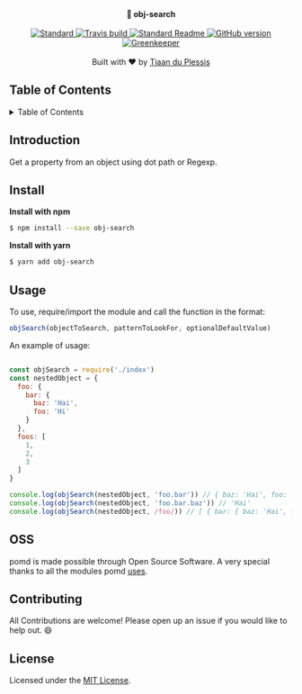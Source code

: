 <div align="center">
  <strong>🔎 obj-search</strong>
</div>
<br>
<div align="center">
    <a href="https://github.com/feross/standard">
      <img src="https://img.shields.io/badge/code%20style-standard-brightgreen.svg?style=flat-square" alt="Standard" />
    </a>
    <a href="https://travis-ci.org/tiaanduplessis/obj-search">
      <img src="https://img.shields.io/travis/tiaanduplessis/obj-search/master.svg?style=flat-square" alt="Travis build" />
    </a>
    <a href="https://github.com/RichardLitt/standard-readme)">
      <img src="https://img.shields.io/badge/standard--readme-OK-green.svg?style=flat-square" alt="Standard Readme" />
    </a>
    <a href="https://badge.fury.io/gh/tiaanduplessis%2Fobj-search">
      <img src="https://badge.fury.io/gh/tiaanduplessis%2Fobj-search.svg?style=flat-square" alt="GitHub version" />
   </a>
   <a href="https://greenkeeper.io/">
      <img src="https://badges.greenkeeper.io/tiaanduplessis/obj-search.svg?style=flat-square" alt="Greenkeeper" />
   </a>
  </div>
</div>
<br>
<div align="center">
  Built with ❤︎ by <a href="http://tiaanduplessis.co.za">Tiaan du Plessis</a>
</div>

<h2>Table of Contents</h2>
<details>
  <summary>Table of Contents</summary>
  <li><a href="#introduction">Introduction</a></li>
  <li><a href="#install">Install</a></li>
  <li><a href="#usage">Usage</a></li>
  <li><a href="#oss">OSS</a></li>
  <li><a href="#contribute">Contribute</a></li>
  <li><a href="#license">License</a></li>
</details>

## Introduction

Get a property from an object using dot path or Regexp.

## Install

**Install with npm**

```sh
$ npm install --save obj-search
```

**Install with yarn**

```sh
$ yarn add obj-search
```

## Usage

To use, require/import the module and call the function in the format:
```js
objSearch(objectToSearch, patternToLookFor, optionalDefaultValue)
```

An example of usage:

```js

const objSearch = require('./index')
const nestedObject = {
  foo: {
    bar: {
      baz: 'Hai',
      foo: 'Hi'
    }
  },
  foos: [
    1,
    2,
    3
  ]
}

console.log(objSearch(nestedObject, 'foo.bar')) // { baz: 'Hai', foo: 'Hi' }
console.log(objSearch(nestedObject, 'foo.bar.baz')) // 'Hai'
console.log(objSearch(nestedObject, /foo/)) // [ { bar: { baz: 'Hai', foo: 'Hi' } }, 'Hi', [ 1, 2, 3 ] ]

```

## OSS

pomd is made possible through Open Source Software. A very special thanks to all the modules pomd [uses](package.json).

## Contributing

All Contributions are welcome! Please open up an issue if you would like to help out. :smile:

## License

Licensed under the [MIT License](https://tiaan.mit-license.org/).